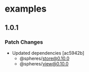 # examples

## 1.0.1

### Patch Changes

- Updated dependencies [ac5942b]
  - @spheres/store@0.10.0
  - @spheres/view@0.10.0
